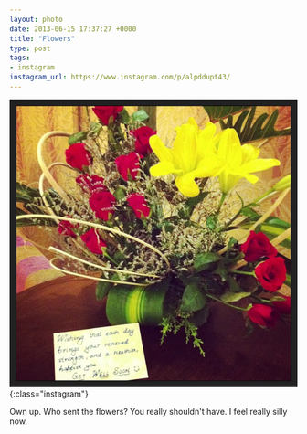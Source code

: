 ```yaml
---
layout: photo
date: 2013-06-15 17:37:27 +0000
title: "Flowers"
type: post
tags:
- instagram
instagram_url: https://www.instagram.com/p/alpddupt43/
---
```


![Instagram - alpddupt43](/img/alpddupt43.jpg){:class="instagram"}

Own up. Who sent the flowers? You really shouldn't have. I feel really silly now.
